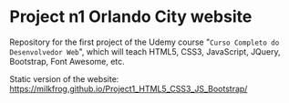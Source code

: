 # Project n1 Orlando City website

Repository for the first project of the Udemy course "`Curso Completo do Desenvolvedor Web`",
 which will teach HTML5, CSS3, JavaScript, JQuery, Bootstrap, Font Awesome, etc.

Static version of the website: https://milkfrog.github.io/Project1_HTML5_CSS3_JS_Bootstrap/
